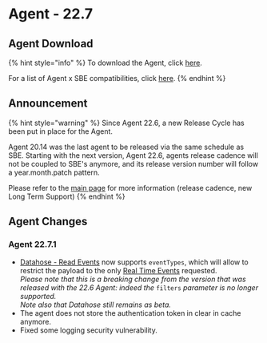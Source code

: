 # Agent - 22.7

## Agent Download

{% hint style="info" %}
To download the Agent, click [here](https://storage.googleapis.com/sym-platform/developers/rest-api/agent-22.7.1.zip).

For a list of Agent x SBE compatibilities, click [here](../../agent-guide/sbe-x-agent-compatibility-matrix.md).
{% endhint %}

## Announcement

{% hint style="warning" %}
Since Agent 22.6, a new Release Cycle has been put in place for the Agent.

Agent 20.14 was the last agent to be released via the same schedule as SBE. Starting with the next version, Agent 22.6, agents release cadence will not be coupled to SBE's anymore, and its release version number will follow a year.month.patch pattern.

Please refer to the [main page](./) for more information (release cadence, new Long Term Support)
{% endhint %}

## Agent Changes

### Agent 22.7.1

* [Datahose - Read Events](https://developers.symphony.com/restapi/reference/datahose-read-events) now supports `eventTypes`, which will allow to restrict the payload to the only [Real Time Events](../../../building-bots-on-symphony/datafeed/real-time-events.md) requested.\
  _Please note that this is a breaking change from the version that was released with the 22.6 Agent: indeed the_ `filters` _parameter is no longer supported._\
  _Note also that Datahose still remains as beta._
* The agent does not store the authentication token in clear in cache anymore.
* Fixed some logging security vulnerability.
